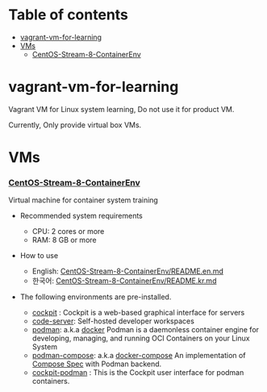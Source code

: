 # Table of contents

* [vagrant-vm-for-learning](#vagrant-vm-for-learning)
* [VMs](#vms)
  * [CentOS-Stream-8-ContainerEnv](#centos-stream-8-containerenv)

# vagrant-vm-for-learning

Vagrant VM for Linux system learning, Do not use it for product VM.

Currently, Only provide virtual box VMs.

# VMs

### [CentOS-Stream-8-ContainerEnv](CentOS-Stream-8-ContainerEnv)
  
  Virtual machine for container system training
  
  * Recommended system requirements
    - CPU: 2 cores or more
    - RAM: 8 GB or more

  * How to use
    - English: [CentOS-Stream-8-ContainerEnv/README.en.md](CentOS-Stream-8-ContainerEnv/README.en.md)
    - 한국어: [CentOS-Stream-8-ContainerEnv/README.kr.md](CentOS-Stream-8-ContainerEnv/README.kr.md)

  * The following environments are pre-installed.
    * [cockpit](https://cockpit-project.org/) : Cockpit is a web-based graphical interface for servers
    * [code-server](https://coder.com/): Self-hosted developer workspaces
    * [podman](https://podman.io/): a.k.a [docker](https://www.docker.com/) Podman is a daemonless container engine for developing, managing, and running OCI Containers on your Linux System
    * [podman-compose](https://github.com/containers/podman-compose): a.k.a [docker-compose](https://docs.docker.com/compose/) An implementation of [Compose Spec](https://compose-spec.io/) with Podman backend. 
    * [cockpit-podman](https://github.com/cockpit-project/cockpit-podman) : This is the Cockpit user interface for podman containers.

